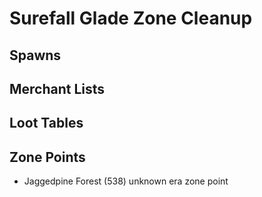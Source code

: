# Surefall Glade Zone Cleanup

## Spawns

## Merchant Lists

## Loot Tables

## Zone Points

* Jaggedpine Forest (538) unknown era zone point
